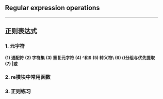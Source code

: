 ## Regular expression operations
---
## 正则表达式
### 1. 元字符
**(1) 通配符**
**(2) 字符集**
**(3) 重复元字符**
**(4) ^和$**
**(5) 转义符\\**
**(6) ()分组与优先提取**
**(7) |或**
### 2. re模块中常用函数
### 3. 正则练习